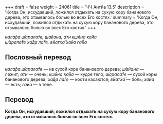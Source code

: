+++
draft = false
weight = 24061
title = 'ЧЧ Антйа 13.5'
description = 'Когда Он, исхудавший, ложился отдыхать на сухую кору бананового дерева, это отзывалось болью во всех Его костях.'
summary = 'Когда Он, исхудавший, ложился отдыхать на сухую кору бананового дерева, это отзывалось болью во всех Его костях.'
+++

_кала̄ра ш́арала̄те, ш́айана, ати кшӣн̣а ка̄йа  
ш́арала̄те ха̄д̣а ла̄ге, вйатха̄ хайа га̄йа_

## Пословный перевод

_кала̄ра_ _ш́арала̄те_ — на сухой коре бананового дерева; _ш́айана_ — лежит; _ати_ — очень; _кшӣн̣а_ _ка̄йа_ — худое тело; _ш́арала̄те_ — сухой коры бананового дерева; _ха̄д̣а_ _ла̄ге_ — кости касаются; _вйатха̄_ — боль; _хайа_ — есть; _га̄йа_ — в теле.

## Перевод

**Когда Он, исхудавший, ложился отдыхать на сухую кору бананового дерева, это отзывалось болью во всех Его костях.**
